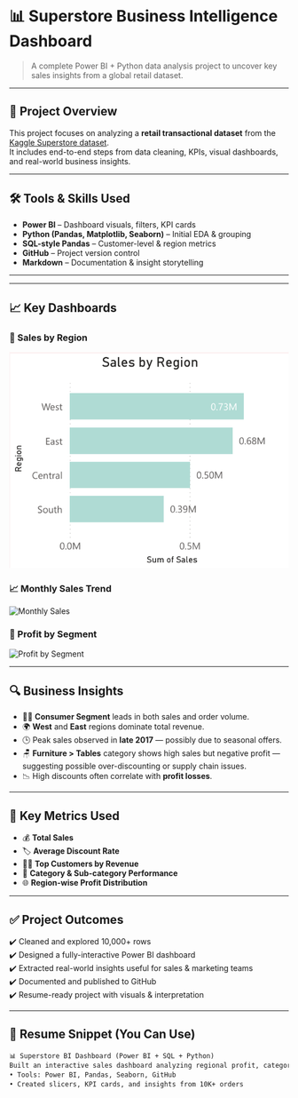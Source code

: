 # 📊 Superstore Business Intelligence Dashboard

> A complete Power BI + Python data analysis project to uncover key sales insights from a global retail dataset.

---

## 🧾 Project Overview

This project focuses on analyzing a **retail transactional dataset** from the [Kaggle Superstore dataset](https://www.kaggle.com/datasets/vivek468/superstore-dataset-final).  
It includes end-to-end steps from data cleaning, KPIs, visual dashboards, and real-world business insights.

---

## 🛠️ Tools & Skills Used

- **Power BI** – Dashboard visuals, filters, KPI cards
- **Python (Pandas, Matplotlib, Seaborn)** – Initial EDA & grouping
- **SQL-style Pandas** – Customer-level & region metrics
- **GitHub** – Project version control
- **Markdown** – Documentation & insight storytelling

---

---

## 📈 Key Dashboards

### 📍 Sales by Region  
![Sales by Region](images/sales_by_region.png)

### 📈 Monthly Sales Trend  
![Monthly Sales](images/monthly_sales_trend.png)

### 🧾 Profit by Segment  
![Profit by Segment](images/profit_by_segment.png)

---

## 🔍 Business Insights

- 🧍‍♀️ **Consumer Segment** leads in both sales and order volume.
- 🌍 **West** and **East** regions dominate total revenue.
- 🕒 Peak sales observed in **late 2017** — possibly due to seasonal offers.
- 🪑 **Furniture > Tables** category shows high sales but negative profit — suggesting possible over-discounting or supply chain issues.
- 📉 High discounts often correlate with **profit losses**.

---

## 📌 Key Metrics Used

- 💰 **Total Sales**  
- 🏷️ **Average Discount Rate**  
- 🧍‍♂️ **Top Customers by Revenue**  
- 🛒 **Category & Sub-category Performance**  
- 🌐 **Region-wise Profit Distribution**

---

## ✅ Project Outcomes

✔️ Cleaned and explored 10,000+ rows  
✔️ Designed a fully-interactive Power BI dashboard  
✔️ Extracted real-world insights useful for sales & marketing teams  
✔️ Documented and published to GitHub  
✔️ Resume-ready project with visuals & interpretation

---

## 📌 Resume Snippet (You Can Use)

```markdown
📊 Superstore BI Dashboard (Power BI + SQL + Python)  
Built an interactive sales dashboard analyzing regional profit, category loss, and customer trends  
• Tools: Power BI, Pandas, Seaborn, GitHub  
• Created slicers, KPI cards, and insights from 10K+ orders  


